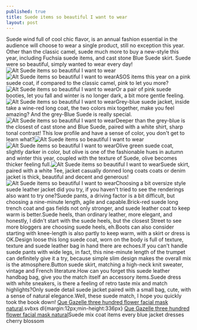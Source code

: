 ```yaml
---
published: true
title: Suede items so beautiful I want to wear
layout: post
---
```

Suede wind full of cool chic flavor, is an annual fashion essential in the audience will choose to wear a single product, still no exception this year. Other than the classic camel, suede much more to buy a new-style this year, including Fuchsia suede items, and cast stone Blue Suede skirt. Suede were so beautiful, simply wanted to wear every day!![Alt Suede items so beautiful I want to wear](https://c2.staticflickr.com/6/5700/30592023375_8d85d3ac96_z.jpg)![Alt Suede items so beautiful I want to wear](https://c2.staticflickr.com/6/5549/29960043994_ecc1627c83_b.jpg)ASOS items this year on a pink suede coat, if compared to the classic camel, pink to let you more?![Alt Suede items so beautiful I want to wear](https://c2.staticflickr.com/6/5507/30503928841_6e6d676c3b_b.jpg)Or a pair of pink suede booties, let you fall and winter is no longer dark, a bit more gentle feeling.![Alt Suede items so beautiful I want to wear](https://c2.staticflickr.com/6/5710/30555497466_df857993e0_b.jpg)Grey-blue suede jacket, inside take a wine-red long coat, the two colors mix together, make you feel amazing? And the grey-Blue Suede is really special.![Alt Suede items so beautiful I want to wear](https://c2.staticflickr.com/6/5569/30503938881_f7cfa6b5b9_b.jpg)Deeper than the grey-blue is the closest of cast stone and Blue Suede, paired with a white shirt, sharp tonal contrast! This low profile and have a sense of color, you don\'t get to learn what?![Alt Suede items so beautiful I want to wear](https://c2.staticflickr.com/6/5676/29960069684_f072d1c591_b.jpg)![Alt Suede items so beautiful I want to wear](https://c2.staticflickr.com/6/5474/30475152052_667a2b32cd_z.jpg)Olive green suede coat, slightly darker in color, but olive is one of the fashionable hues in autumn and winter this year, coupled with the texture of Suede, olive becomes thicker feeling full.![Alt Suede items so beautiful I want to wear](https://c1.staticflickr.com/9/8589/30503960191_3af9e7cf93_b.jpg)Suede skirt, paired with a white Tee, jacket casually donned long coats coats or denim jacket is thick, beautiful and decent and generous!![Alt Suede items so beautiful I want to wear](https://c2.staticflickr.com/6/5616/30292431750_b05264f806_b.jpg)Choosing a bit oversize style suede leather jacket did you try, if you haven\'t tried to see the renderings also want to try one?Suede pants, a driving factor is a bit difficult, but choosing a nine-minute length, agile and capable.Brick-red suede long trench coat and gas fields not only stronger, and suede leather coat to keep warm is better.Suede heels, than ordinary leather, more elegant, and honestly, I didn\'t start with the suede heels, but the closest Street to see more bloggers are choosing suede heels, eh.Boots can also consider starting with knee-length is also partly to keep warm, with a skirt or dress is OK.Design loose this long suede coat, worn on the body is full of texture, texture and suede leather bag in hand there are echoes.If you can\'t handle suede pants with wide legs, in fact, this nine-minute length of the trumpet can definitely give it a try, because simple slim design makes the overall mix is the atmosphere.Button suede skirt, matching a high-neck knit sweater, vintage and French literature.How can you forget this suede leather handbag bag, give you the match itself an accessory items.Suede dress with white sneakers, is there a feeling of retro taste mix and match highlights?Only suede detail suede jacket paired with a small bag, cute, with a sense of natural elegance.Well, these suede match, I hope you quickly took the book down! [Que Gazelle three hundred flower facial mask natural](http://iphonecase.bravesites.com/entries/general/que-gazelle-three-hundred-flower-facial-mask-natural-herbal-skin-care-set-the).svbxs dl{margin:12px;min-height:336px} [Que Gazelle three hundred flower facial mask natural](http://iphonecase.bravesites.com/entries/general/que-gazelle-three-hundred-flower-facial-mask-natural-herbal-skin-care-set-the)Suede mix coat items every blue jacket dresses cherry blossom